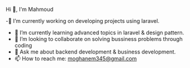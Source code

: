Hi 👋, I'm Mahmoud

-🔭 I’m currently working on developing projects using laravel.
- 🌱 I’m currently learning advanced topics in laravel & design pattern.
- 👯 I’m looking to collaborate on solving bussiness problems through coding
- 💬 Ask me about backend development & business development.
- 📫 How to reach me: moghanem345@gmail.com

